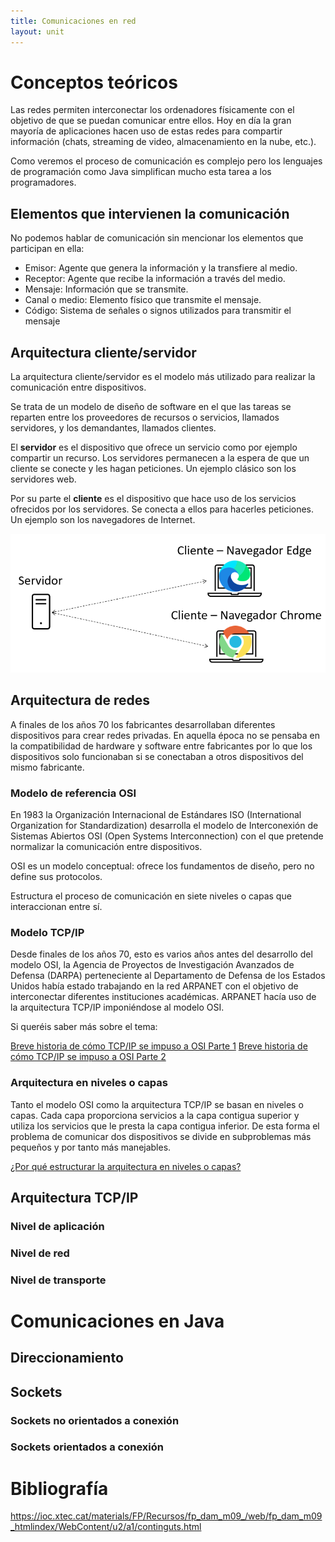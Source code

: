 ```yaml
---
title: Comunicaciones en red
layout: unit
---
```

# Conceptos teóricos
Las redes permiten interconectar los ordenadores físicamente con el objetivo de que se puedan comunicar entre ellos. Hoy en día la gran mayoría de aplicaciones hacen uso de estas redes para compartir información (chats, streaming de video, almacenamiento en la nube, etc.). 

Como veremos el proceso de comunicación es complejo pero los lenguajes de programación como Java simplifican mucho esta tarea a los programadores. 
## Elementos que intervienen la comunicación
No podemos hablar de comunicación sin mencionar los elementos que participan en ella:
- Emisor: Agente que genera la información y la transfiere al medio.
- Receptor: Agente que recibe la información a través del medio.
- Mensaje: Información que se transmite.
- Canal o medio: Elemento físico que transmite el mensaje.
- Código: Sistema de señales o signos utilizados para transmitir el mensaje
## Arquitectura cliente/servidor
La arquitectura cliente/servidor es el modelo más utilizado para realizar la comunicación entre dispositivos.

Se trata de un modelo de diseño de software en el que las tareas se reparten entre los proveedores de recursos o servicios, llamados servidores, y los demandantes, llamados clientes.

El **servidor** es el dispositivo que ofrece un servicio como por ejemplo compartir un recurso. Los servidores permanecen a la espera de que un cliente se conecte y les hagan peticiones. Un ejemplo clásico son los servidores web.

Por su parte el **cliente** es el dispositivo que hace uso de los servicios ofrecidos por los servidores. Se conecta a ellos para hacerles peticiones. Un ejemplo son los navegadores de Internet.

![Servidor y cliente web](img/img1.png "Servidor y cliente web")

## Arquitectura de redes
A finales de los años 70 los fabricantes desarrollaban diferentes dispositivos para crear redes privadas. En aquella época no se pensaba en la compatibilidad de hardware y software entre fabricantes por lo que los dispositivos solo funcionaban si se conectaban a otros dispositivos del mismo fabricante.
### Modelo de referencia OSI
En 1983 la Organización Internacional de Estándares ISO (International Organization for Standardization) desarrolla el modelo de Interconexión de Sistemas Abiertos OSI (Open Systems Interconnection) con el que pretende normalizar la comunicación entre dispositivos.

OSI es un modelo conceptual: ofrece los fundamentos de diseño, pero no define sus protocolos.

Estructura el proceso de comunicación en siete niveles o capas que interaccionan entre sí. 

### Modelo TCP/IP

Desde finales de los años 70, esto es varios años antes del desarrollo del modelo OSI, la Agencia de Proyectos de Investigación Avanzados de Defensa  (DARPA) perteneciente al Departamento de Defensa de los Estados Unidos había estado trabajando en la red ARPANET con el objetivo de interconectar diferentes instituciones académicas. ARPANET hacía uso de la arquitectura TCP/IP imponiéndose al modelo OSI.

Si queréis saber más sobre el tema:

[Breve historia de cómo TCP/IP se impuso a OSI Parte 1](https://www.javiergarzas.com/2013/09/tcpip-se-impuso-a-osi-1.html)
[Breve historia de cómo TCP/IP se impuso a OSI Parte 2](https://www.javiergarzas.com/2013/09/tcpip-se-impuso-a-osi-2.html)

### Arquitectura en niveles o capas
Tanto el modelo OSI como la arquitectura TCP/IP se basan en niveles o capas. Cada capa proporciona servicios a la capa contigua superior y utiliza los servicios que le presta la capa contigua inferior. De esta forma el problema de comunicar dos dispositivos se divide en subproblemas más pequeños y por tanto más manejables.

[¿Por qué estructurar la arquitectura en niveles o capas?](res/modelo_niveles.pdf)
## Arquitectura TCP/IP
### Nivel de aplicación
### Nivel de red
### Nivel de transporte
# Comunicaciones en Java
## Direccionamiento
## Sockets
### Sockets no orientados a conexión
### Sockets orientados a conexión

# Bibliografía
https://ioc.xtec.cat/materials/FP/Recursos/fp_dam_m09_/web/fp_dam_m09_htmlindex/WebContent/u2/a1/continguts.html
